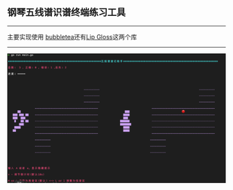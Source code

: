 ## 钢琴五线谱识谱终端练习工具
***
主要实现使用 [bubbletea](https://github.com/charmbracelet/bubbletea)还有[Lip Gloss](https://github.com/charmbracelet/lipgloss)这两个库
***
![效果图](./example.png)


